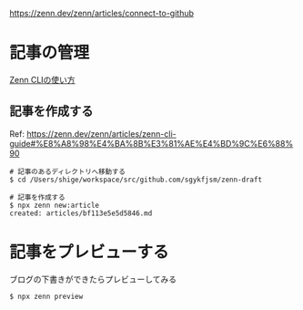 https://zenn.dev/zenn/articles/connect-to-github

# 記事の管理

[Zenn CLIの使い方](https://zenn.dev/zenn/articles/zenn-cli-guide)
## 記事を作成する
Ref: https://zenn.dev/zenn/articles/zenn-cli-guide#%E8%A8%98%E4%BA%8B%E3%81%AE%E4%BD%9C%E6%88%90
```shell
# 記事のあるディレクトリへ移動する
$ cd /Users/shige/workspace/src/github.com/sgykfjsm/zenn-draft

# 記事を作成する
$ npx zenn new:article
created: articles/bf113e5e5d5846.md
```

# 記事をプレビューする
ブログの下書きができたらプレビューしてみる
```shell
$ npx zenn preview
```
